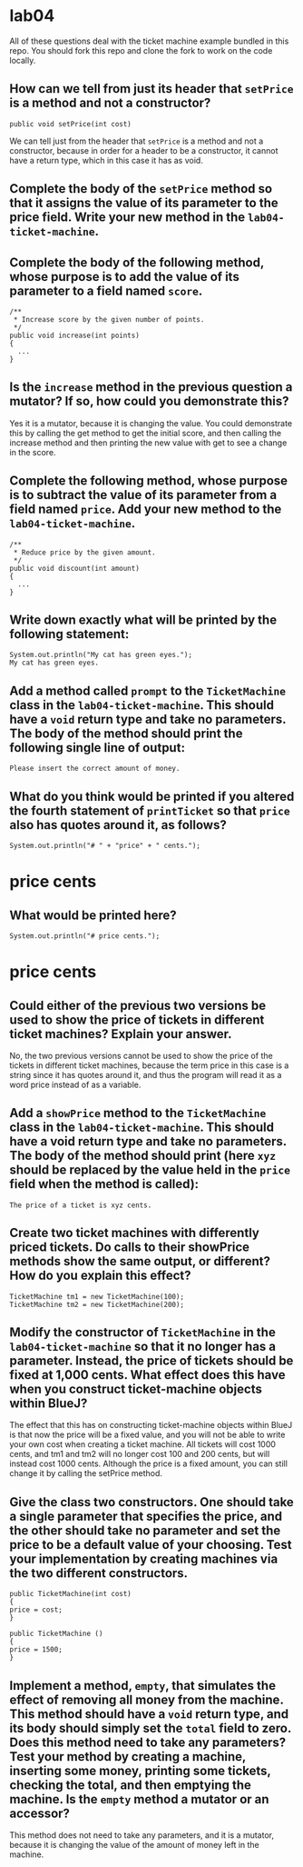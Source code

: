 # lab04

All of these questions deal with the ticket machine example bundled in this repo. You should fork this repo and clone the fork to work on the code locally. 

## How can we tell from just its header that `setPrice` is a method and not a constructor?
```
public void setPrice(int cost)
```
We can tell just from the header that `setPrice` is a method and not a constructor, because in order for a header to be a constructor, it cannot have a return type, which in this case it has as void.

## Complete the body of the `setPrice` method so that it assigns the value of its parameter to the price field. Write your new method in the `lab04-ticket-machine`.

## Complete the body of the following method, whose purpose is to add the value of its parameter to a field named `score`.
```
/**
 * Increase score by the given number of points.
 */
public void increase(int points)
{
  ...
}
```
## Is the `increase` method in the previous question a mutator? If so, how could you demonstrate this?
Yes it is a mutator, because it is changing the value. You could demonstrate this by calling the get method to get the initial score, and then calling the increase method and then printing the new value with get to see a change in the score. 

## Complete the following method, whose purpose is to subtract the value of its parameter from a field named `price`. Add your new method to the `lab04-ticket-machine`.
```
/**
 * Reduce price by the given amount.
 */
public void discount(int amount)
{
  ...
}
```

## Write down exactly what will be printed by the following statement:
```
System.out.println("My cat has green eyes.");
My cat has green eyes.
```

## Add a method called `prompt` to the `TicketMachine` class in the `lab04-ticket-machine`. This should have a `void` return type and take no parameters. The body of the method should print the following single line of output: 
```
Please insert the correct amount of money.
```

## What do you think would be printed if you altered the fourth statement of `printTicket` so that `price` also has quotes around it, as follows?
```
System.out.println("# " + "price" + " cents.");
```
# price cents

## What would be printed here?
```
System.out.println("# price cents.");
```
# price cents
## Could either of the previous two versions be used to show the price of tickets in different ticket machines? Explain your answer.

No, the two previous versions cannot be used to show the price of the tickets in different ticket machines, because the term price in this case is a string since it has quotes around it, and thus the program will read it as a word price instead of as a variable.

## Add a `showPrice` method to the `TicketMachine` class in the `lab04-ticket-machine`. This should have a void return type and take no parameters. The body of the method should print (here `xyz` should be replaced by the value held in the `price` field when the method is called):
```
The price of a ticket is xyz cents.
```


## Create two ticket machines with differently priced tickets. Do calls to their showPrice methods show the same output, or different? How do you explain this effect?
```
TicketMachine tm1 = new TicketMachine(100);
TicketMachine tm2 = new TicketMachine(200);
```

## Modify the constructor of `TicketMachine` in the `lab04-ticket-machine` so that it no longer has a parameter. Instead, the price of tickets should be fixed at 1,000 cents. What effect does this have when you construct ticket-machine objects within BlueJ?
The effect that this has on constructing ticket-machine objects within BlueJ is that now the price will be a fixed value, and you will not be able to write your own cost when creating a ticket machine. All tickets will cost 1000 cents, and tm1 and tm2 will no longer cost 100 and 200 cents, but will instead cost 1000 cents. Although the price is a fixed amount, you can still change it by calling the setPrice method.

## Give the class two constructors. One should take a single parameter that specifies the price, and the other should take no parameter and set the price to be a default value of your choosing. Test your implementation by creating machines via the two different constructors.
```
public TicketMachine(int cost)
{
price = cost;
}

public TicketMachine ()
{
price = 1500;
}
```

## Implement a method, `empty`, that simulates the effect of removing all money from the machine. This method should have a `void` return type, and its body should simply set the `total` field to zero. Does this method need to take any parameters? Test your method by creating a machine, inserting some money, printing some tickets, checking the total, and then emptying the machine. Is the `empty` method a mutator or an accessor?

This method does not need to take any parameters, and it is a mutator, because it is changing the value of the amount of money left in the machine.  
